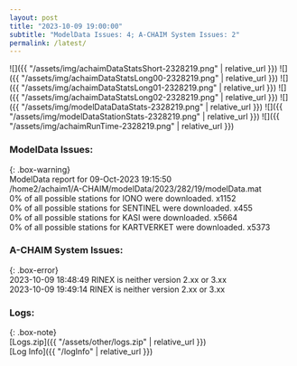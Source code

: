 ```yaml
---
layout: post
title: "2023-10-09 19:00:00"
subtitle: "ModelData Issues: 4; A-CHAIM System Issues: 2"
permalink: /latest/
---
```


![]({{ "/assets/img/achaimDataStatsShort-2328219.png" | relative_url }})
![]({{ "/assets/img/achaimDataStatsLong00-2328219.png" | relative_url }})
![]({{ "/assets/img/achaimDataStatsLong01-2328219.png" | relative_url }})
![]({{ "/assets/img/achaimDataStatsLong02-2328219.png" | relative_url }})
![]({{ "/assets/img/modelDataDataStats-2328219.png" | relative_url }})
![]({{ "/assets/img/modelDataStationStats-2328219.png" | relative_url }})
![]({{ "/assets/img/achaimRunTime-2328219.png" | relative_url }})


### ModelData Issues:  
  
{: .box-warning}  
 ModelData report for 09-Oct-2023 19:15:50   
 /home2/achaim1/A-CHAIM/modelData/2023/282/19/modelData.mat   
 0% of all possible stations for IONO were downloaded. x1152   
 0% of all possible stations for SENTINEL were downloaded. x455   
 0% of all possible stations for KASI were downloaded. x5664   
 0% of all possible stations for KARTVERKET were downloaded. x5373   
  
### A-CHAIM System Issues:  
  
{: .box-error}  
2023-10-09 18:48:49 RINEX is neither version 2.xx or 3.xx  
2023-10-09 19:49:14 RINEX is neither version 2.xx or 3.xx  

### Logs:  
  
{: .box-note}  
[Logs.zip]({{ "/assets/other/logs.zip" | relative_url }})  
[Log Info]({{ "/logInfo" | relative_url }})  

